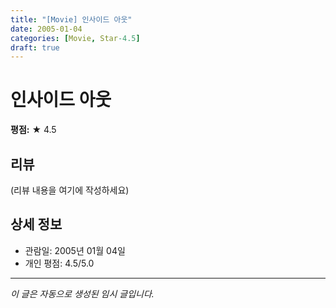 ```yaml
---
title: "[Movie] 인사이드 아웃"
date: 2005-01-04
categories: [Movie, Star-4.5]
draft: true
---
```


# 인사이드 아웃

**평점:** ★ 4.5

## 리뷰

(리뷰 내용을 여기에 작성하세요)

## 상세 정보

- 관람일: 2005년 01월 04일
- 개인 평점: 4.5/5.0

---

*이 글은 자동으로 생성된 임시 글입니다.*
